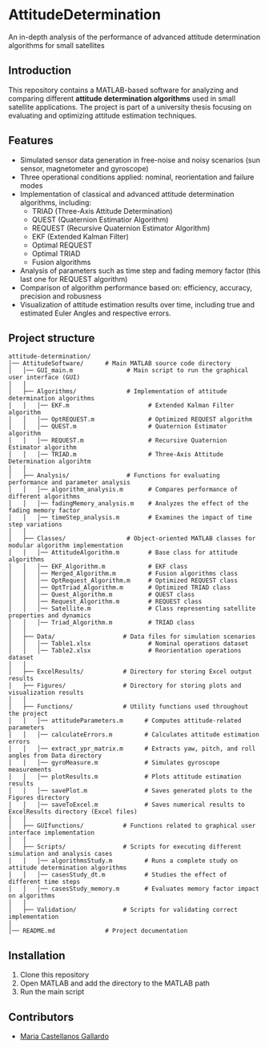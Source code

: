 # AttitudeDetermination
An in-depth analysis of the performance of advanced attitude determination algorithms for small satellites

## Introduction
This repository contains a MATLAB-based software for analyzing and comparing different **attitude determination algorithms** used in small satellite applications. The project is part of a university thesis focusing on evaluating and optimizing attitude estimation techniques.

## Features
- Simulated sensor data generation in free-noise and noisy scenarios (sun sensor, magnetometer and gyroscope)
- Three operational conditions applied: nominal, reorientation and failure modes
- Implementation of classical and advanced attitude determination algorithms, including:
  - TRIAD (Three-Axis Attitude Determination)
  - QUEST (Quaternion Estimatior Algorithm)
  - REQUEST (Recursive Quaternion Estimator Algorithm)
  - EKF (Extended Kalman Filter)
  - Optimal REQUEST
  - Optimal TRIAD
  - Fusion algorithms
- Analysis of parameters such as time step and fading memory factor (this last one for REQUEST algorithm)
- Comparison of algorithm performance based on: efficiency, accuracy, precision and robusness
- Visualization of attitude estimation results over time, including true and estimated Euler Angles and respective errors.

## Project structure
```plaintext
attitude-determination/
│── AttitudeSoftware/      # Main MATLAB source code directory
│   │── GUI_main.m               # Main script to run the graphical user interface (GUI)
│   │
│   ├── Algorithms/              # Implementation of attitude determination algorithms
│   │   │── EKF.m                      # Extended Kalman Filter algorithm
│   │   │── OptREQUEST.m               # Optimized REQUEST algorithm
│   │   │── QUEST.m                    # Quaternion Estimator algorithm
│   │   │── REQUEST.m                  # Recursive Quaternion Estimator algorithm
│   │   │── TRIAD.m                    # Three-Axis Attitude Determination algorihtm
│   │
│   ├── Analysis/                # Functions for evaluating performance and parameter analysis
│   │   │── algorithm_analysis.m       # Compares performance of different algorithms
│   │   │── fadingMemory_analysis.m    # Analyzes the effect of the fading memory factor
│   │   │── timeStep_analysis.m        # Examines the impact of time step variations
│   │
│   ├── Classes/                 # Object-oriented MATLAB classes for modular algorithm implementation
│   │   │── AttitudeAlgorithm.m        # Base class for attitude algorithms
│   │   │── EKF_Algorithm.m            # EKF class 
│   │   │── Merged_Algorithm.m         # Fusion algorithms class
│   │   │── OptRequest_Algorithm.m     # Optimized REQUEST class
│   │   │── OptTriad_Algorithm.m       # Optimized TRIAD class
│   │   │── Quest_Algorithm.m          # QUEST class
│   │   │── Request_Algorithm.m        # REQUEST class
│   │   │── Satellite.m                # Class representing satellite properties and dynamics
│   │   │── Triad_Algorithm.m          # TRIAD class
│   │
│   ├── Data/                   # Data files for simulation scenarios
│   │   │── Table1.xlsx                # Nominal operations dataset
│   │   │── Table2.xlsx                # Reorientation operations dataset
│   │
│   ├── ExcelResults/           # Directory for storing Excel output results
│   ├── Figures/                # Directory for storing plots and visualization results
│   │
│   ├── Functions/              # Utility functions used throughout the project
│   │   │── attitudeParameters.m      # Computes attitude-related parameters
│   │   │── calculateErrors.m         # Calculates attitude estimation errors
│   │   │── extract_ypr_matrix.m      # Extracts yaw, pitch, and roll angles from Data directory
│   │   │── gyroMeasure.m             # Simulates gyroscope measurements
│   │   │── plotResults.m             # Plots attitude estimation results
│   │   │── savePlot.m                # Saves generated plots to the Figures directory
│   │   │── saveToExcel.m             # Saves numerical results to ExcelResults directory (Excel files)
│   │
│   ├── GUIfunctions/           # Functions related to graphical user interface implementation
│   │
│   ├── Scripts/                # Scripts for executing different simulation and analysis cases
│   │   │── algorithmsStudy.m         # Runs a complete study on attitude determination algorithms
│   │   │── casesStudy_dt.m           # Studies the effect of different time steps
│   │   │── casesStudy_memory.m       # Evaluates memory factor impact on algorithms
│   │
│   ├── Validation/             # Scripts for validating correct implementation
│
│── README.md              # Project documentation
```

## Installation
1. Clone this repository
2. Open MATLAB and add the directory to the MATLAB path
3. Run the main script

## Contributors
- [Maria Castellanos Gallardo](https://github.com/MCG811)
